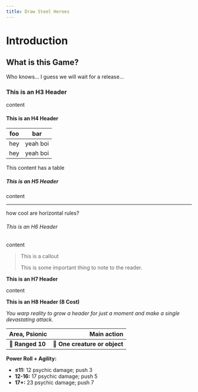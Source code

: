 ```yaml
---
title: Draw Steel Heroes
---
```


# Introduction

## What is this Game?

Who knows... I guess we will wait for a release...

### This is an H3 Header

content

#### This is an H4 Header

| foo | bar      |
| --- | -------- |
| hey | yeah boi |
| hey | yeah boi |

This content has a table

##### This is an H5 Header

content

______________________________________________________________________

how cool are horizontal rules?

###### This is an H6 Header

content

> This is a callout
>
> This is some important thing to note to the reader.

**<span class="steel-compendium-h7">This is an H7 Header</span>**

content

**<span class="steel-compendium-ability">This is an H8 Header (8 Cost)</span>**

*You warp reality to grow a header for just a moment and make a single devastating attack.*

| Area, Psionic    |                   Main action |
| :--------------- | ----------------------------: |
| **📏 Ranged 10** | **🎯 One creature or object** |

**Power Roll + Agility:**

- **≤11:** 12 psychic damage; push 3
- **12-16:** 17 psychic damage; push 5
- **17+:** 23 psychic damage; push 7
